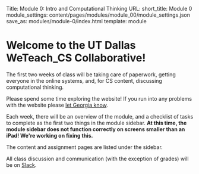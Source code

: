 Title: Module 0: Intro and Computational Thinking
URL:
short_title: Module 0
module_settings: content/pages/modules/module_00/module_settings.json
save_as: modules/module-0/index.html
template: module

# Welcome to the UT Dallas WeTeach_CS Collaborative!

The first two weeks of class will be taking care of paperwork, getting everyone
in the online systems, and, for CS content, discussing computational thinking.

Please spend some time exploring the website! If you run into any problems
with the website please [let Georgia know](mailto:georgia.stuart@utdallas.edu).

Each week, there will be an overview of the module, and a checklist of
tasks to complete as the first two things in the module sidebar.
**At this time, the module sidebar does not function correctly on screens
smaller than an iPad! We're working on fixing this.**

The content and assignment pages are listed under the sidebar.

All class discussion and communication (with the exception of grades) will
be on [Slack](https://utdweteachcs.slack.com/).